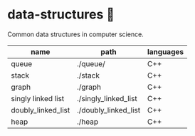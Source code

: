 # data-structures 🚀

Common data structures in computer science.


| name              | path               | languages |
|-------------------|--------------------|----------|
| queue             | ./queue/           | C++      |
| stack             | ./stack            | C++   |
| graph             | ./graph            | C++     |
| singly linked list | ./singly_linked_list | C++     |
| doubly_linked_list | ./doubly_linked_list | C++     |
| heap              | ./heap             | C++     |
